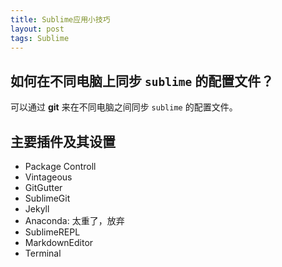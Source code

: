 ```yaml
---
title: Sublime应用小技巧
layout: post
tags: Sublime
---
```


## 如何在不同电脑上同步 `sublime` 的配置文件？

可以通过 **git** 来在不同电脑之间同步 `sublime` 的配置文件。

## 主要插件及其设置

- Package Controll
- Vintageous 
- GitGutter 
- SublimeGit
- Jekyll
- Anaconda:
    太重了，放弃
- SublimeREPL
- MarkdownEditor
- Terminal
